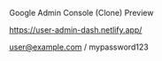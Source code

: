 
Google Admin Console (Clone) Preview

https://user-admin-dash.netlify.app/

user@example.com / mypassword123

